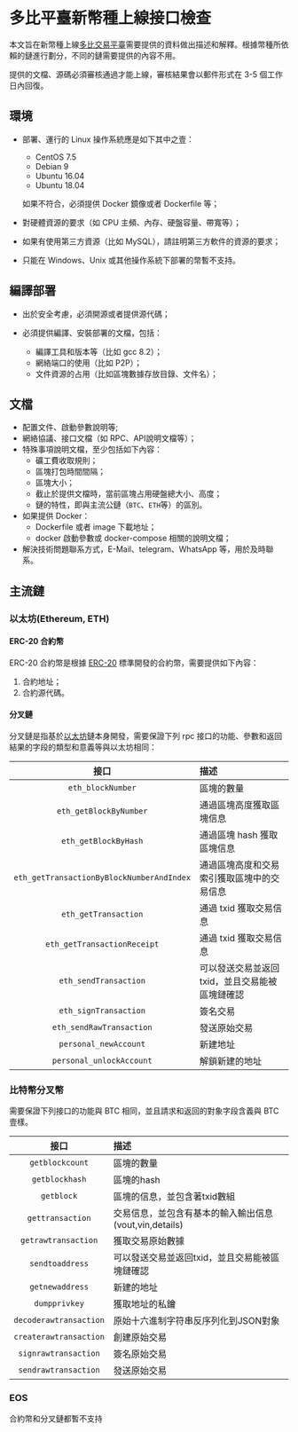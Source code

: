 # 多比平臺新幣種上線接口檢查

本文旨在新幣種上線[多比交易平臺](https://www.dobiex.io)需要提供的資料做出描述和解釋。根據幣種所依賴的鏈進行劃分，不同的鏈需要提供的內容不用。

提供的文檔、源碼必須審核通過才能上線，審核結果會以郵件形式在 3-5 個工作日內回復。

## 環境

- 部署、運行的 Linux 操作系統應是如下其中之壹：

    - CentOS 7.5
    - Debian 9
    - Ubuntu 16.04
    - Ubuntu 18.04

    如果不符合，必須提供 Docker 鏡像或者 Dockerfile 等；

- 對硬體資源的要求（如 CPU 主頻、內存、硬盤容量、帶寬等）；

- 如果有使用第三方資源（比如 MySQL），請註明第三方軟件的資源的要求；

- 只能在 Windows、Unix 或其他操作系統下部署的幣暫不支持。

## 編譯部署

- 出於安全考慮，必須開源或者提供源代碼；

- 必須提供編譯、安裝部署的文檔，包括：

    - 編譯工具和版本等（比如 gcc 8.2）；
    - 網絡端口的使用（比如 P2P）；
    - 文件資源的占用（比如區塊數據存放目錄、文件名）；

## 文檔

- 配置文件、啟動參數說明等;
- 網絡協議、接口文檔（如 RPC、API說明文檔等）；
- 特殊事項說明文檔，至少包括如下內容：
    - 礦工費收取規則；
    - 區塊打包時間間隔；
    - 區塊大小；
    - 截止於提供文檔時，當前區塊占用硬盤總大小、高度；
    - 鏈的特性，即與主流公鏈（`BTC`、`ETH`等）的區別。
- 如果提供 Docker：
    - Dockerfile 或者 image 下載地址；
    - docker 啟動參數或 docker-compose 相關的說明文檔；
- 解決技術問題聯系方式，E-Mail、telegram、WhatsApp 等，用於及時聯系。

## 主流鏈

### 以太坊(Ethereum, ETH)

#### ERC-20 合約幣

ERC-20 合約幣是根據 [ERC-20](https://en.wikipedia.org/wiki/ERC-20) 標準開發的合約幣，需要提供如下內容：

1. 合約地址；
2. 合約源代碼。

#### 分叉鏈

分叉鏈是指基於[以太坊](https://en.wikipedia.org/wiki/Ethereum)鏈本身開發，需要保證下列 rpc 接口的功能、參數和返回結果的字段的類型和意義等與以太坊相同：

|接口|描述|
|:---:|:---|
|`eth_blockNumber`|區塊的數量|
|`eth_getBlockByNumber`|通過區塊高度獲取區塊信息|
|`eth_getBlockByHash`|通過區塊 hash 獲取區塊信息|
|`eth_getTransactionByBlockNumberAndIndex`|通過區塊高度和交易索引獲取區塊中的交易信息|
|`eth_getTransaction`|通過 txid 獲取交易信息|
|`eth_getTransactionReceipt`|通過 txid 獲取交易信息|
|`eth_sendTransaction`|可以發送交易並返回 txid，並且交易能被區塊鏈確認|
|`eth_signTransaction`|簽名交易|
|`eth_sendRawTransaction`|發送原始交易|
|`personal_newAccount`|新建地址|
|`personal_unlockAccount`|解鎖新建的地址|

### 比特幣分叉幣

需要保證下列接口的功能與 BTC 相同，並且請求和返回的對象字段含義與 BTC 壹樣。

|接口|描述|
|:---:|:---|
|`getblockcount`|區塊的數量|
|`getblockhash`|區塊的hash|
|`getblock`|區塊的信息，並包含著txid數組|
|`gettransaction`|交易信息，並包含有基本的輸入輸出信息(vout,vin,details)|
|`getrawtransaction`|獲取交易原始數據|
|`sendtoaddress`|可以發送交易並返回txid，並且交易能被區塊鏈確認|
|`getnewaddress`|新建的地址|
|`dumpprivkey`|獲取地址的私鑰|
|`decoderawtransaction`|原始十六進制字符串反序列化到JSON對象|
|`createrawtransaction`|創建原始交易|
|`signrawtransaction`|簽名原始交易|
|`sendrawtransaction`|發送原始交易|

### EOS

合約幣和分叉鏈都暫不支持
